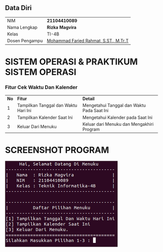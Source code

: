 
## Data Diri
|  |  |
|--|--|
| NIM | **21104410089** |
| Nama Lengkap | **Rizka Magvira** |
| Kelas | TI-4B |
| Dosen Pengampu | [Mohammad Faried Rahmat, S.ST., M.Tr.T](https://github.com/mrhmt80) |

# SISTEM OPERASI & PRAKTIKUM SISTEM OPERASI
### Fitur Cek Waktu Dan Kalender
|  |  |  |
|--|--|--|
|**No**| **Fitur** | **Detail** |
| 1 | Tampilkan Tanggal dan Waktu Hari Ini | Mengetahui Tanggal dan Waktu Pada Saat Ini |
| 2 | Tampilkan Kalender Saat Ini | Mengetahui Kalender pada Saat Ini |
| 3 | Keluar Dari Menuku | Keluar dari Menuku dan Mengakhiri Program|

# SCREENSHOT PROGRAM
![WELL](https://github.com/rizka-19/UAS_Praktikum_SistemOperasi/blob/main/Cek%20Waktu%20%26%20Kalender.png)





